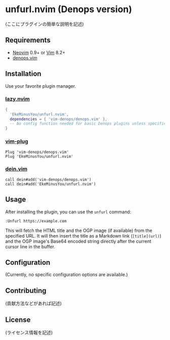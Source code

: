 # unfurl.nvim (Denops version)

(ここにプラグインの簡単な説明を記述)

## Requirements

- [Neovim](https://neovim.io/) 0.9+ or [Vim](https://www.vim.org/) 8.2+
- [denops.vim](https://github.com/vim-denops/denops.vim)

## Installation

Use your favorite plugin manager.

### [lazy.nvim](https://github.com/folke/lazy.nvim)

```lua
{
  'EkeMinusYou/unfurl.nvim',
  dependencies = { 'vim-denops/denops.vim' },
  -- No config function needed for basic Denops plugins unless specific setup is required
}
```

### [vim-plug](https://github.com/junegunn/vim-plug)

```vim
Plug 'vim-denops/denops.vim'
Plug 'EkeMinusYou/unfurl.nvim'
```

### [dein.vim](https://github.com/Shougo/dein.vim)

```vim
call dein#add('vim-denops/denops.vim')
call dein#add('EkeMinusYou/unfurl.nvim')
```

## Usage

After installing the plugin, you can use the `unfurl` command:

```vim
:Unfurl https://example.com
```

This will fetch the HTML title and the OGP image (if available) from the specified URL. It will then insert the title as a Markdown link (`[title](url)`) and the OGP image's Base64 encoded string directly after the current cursor line in the buffer.

## Configuration

(Currently, no specific configuration options are available.)

## Contributing

(貢献方法などがあれば記述)

## License

(ライセンス情報を記述)